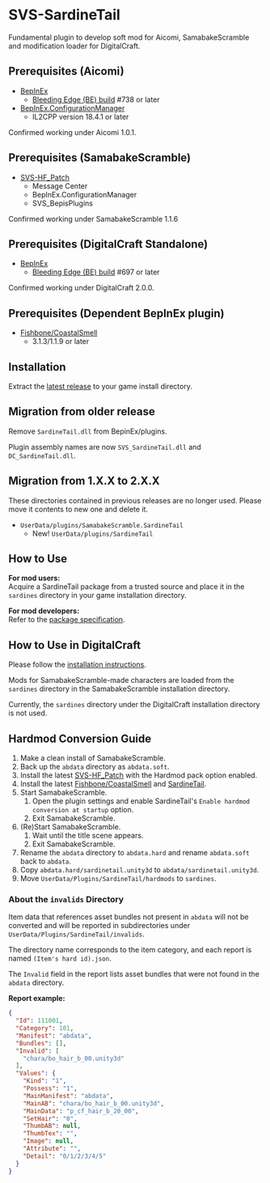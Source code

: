 # SVS-SardineTail

Fundamental plugin to develop soft mod for Aicomi, SamabakeScramble and modification loader for DigitalCraft.

## Prerequisites (Aicomi)

- [BepInEx](https://github.com/BepInEx/BepInEx)
  - [Bleeding Edge (BE) build](https://builds.bepinex.dev/projects/bepinex_be) #738 or later
- [BepInEx.ConfigurationManager](https://github.com/BepInEx/BepInEx.ConfigurationManager)
  - IL2CPP version 18.4.1 or later

Confirmed working under Aicomi 1.0.1.

## Prerequisites (SamabakeScramble)

- [SVS-HF_Patch](https://github.com/ManlyMarco/SVS-HF_Patch)
  - Message Center
  - BepInEx.ConfigurationManager
  - SVS_BepisPlugins

Confirmed working under SamabakeScramble 1.1.6

## Prerequisites (DigitalCraft Standalone)

- [BepInEx](https://github.com/BepInEx/BepInEx)
  - [Bleeding Edge (BE) build](https://builds.bepinex.dev/projects/bepinex_be) #697 or later

Confirmed working under DigitalCraft 2.0.0.

## Prerequisites (Dependent BepInEx plugin)

- [Fishbone/CoastalSmell](https://github.com/MaybeSamigroup/SVS-Fishbone)
  - 3.1.3/1.1.9 or later

## Installation

Extract the [latest release](https://github.com/MaybeSamigroup/SVS-SardineTail/releases/latest) to your game install directory.

## Migration from older release

Remove `SardineTail.dll` from BepinEx/plugins.

Plugin assembly names are now `SVS_SardineTail.dll` and `DC_SardineTail.dll`.

## Migration from 1.X.X to 2.X.X

These directories contained in previous releases are no longer used.
Please move it contents to new one and delete it.

- `UserData/plugins/SamabakeScramble.SardineTail`
  - New! `UserData/plugins/SardineTail`

## How to Use

**For mod users:**  
Acquire a SardineTail package from a trusted source and place it in the `sardines` directory in your game installation directory.

**For mod developers:**  
Refer to the [package specification](https://github.com/MaybeSamigroup/SVS-SardineTail/wiki).

## How to Use in DigitalCraft

Please follow the [installation instructions](https://github.com/MaybeSamigroup/SVS-Fishbone).

Mods for SamabakeScramble-made characters are loaded from the `sardines` directory in the SamabakeScramble installation directory.

Currently, the `sardines` directory under the DigitalCraft installation directory is not used.

## Hardmod Conversion Guide

1. Make a clean install of SamabakeScramble.
2. Back up the `abdata` directory as `abdata.soft`.
3. Install the latest [SVS-HF_Patch](https://github.com/ManlyMarco/SVS-HF_Patch) with the Hardmod pack option enabled.
4. Install the latest [Fishbone/CoastalSmell](https://github.com/MaybeSamigroup/SVS-Fishbone) and [SardineTail](https://github.com/MaybeSamigroup/SVS-SardineTail/releases/latest).
5. Start SamabakeScramble.
   1. Open the plugin settings and enable SardineTail's `Enable hardmod conversion at startup` option.
   2. Exit SamabakeScramble.
6. (Re)Start SamabakeScramble.
   1. Wait until the title scene appears.
   2. Exit SamabakeScramble.
7. Rename the `abdata` directory to `abdata.hard` and rename `abdata.soft` back to `abdata`.
8. Copy `abdata.hard/sardinetail.unity3d` to `abdata/sardinetail.unity3d`.
9. Move `UserData/Plugins/SardineTail/hardmods` to `sardines`.

### About the `invalids` Directory

Item data that references asset bundles not present in `abdata` will not be converted and will be reported in subdirectories under `UserData/Plugins/SardineTail/invalids`.

The directory name corresponds to the item category, and each report is named `(Item's hard id).json`.

The `Invalid` field in the report lists asset bundles that were not found in the `abdata` directory.

**Report example:**

```json
{
  "Id": 111001,
  "Category": 101,
  "Manifest": "abdata",
  "Bundles": [],
  "Invalid": [
    "chara/bo_hair_b_00.unity3d"
  ],
  "Values": {
    "Kind": "1",
    "Possess": "1",
    "MainManifest": "abdata",
    "MainAB": "chara/bo_hair_b_00.unity3d",
    "MainData": "p_cf_hair_b_20_00",
    "SetHair": "0",
    "ThumbAB": null,
    "ThumbTex": "",
    "Image": null,
    "Attribute": "",
    "Detail": "0/1/2/3/4/5"
  }
}
```
